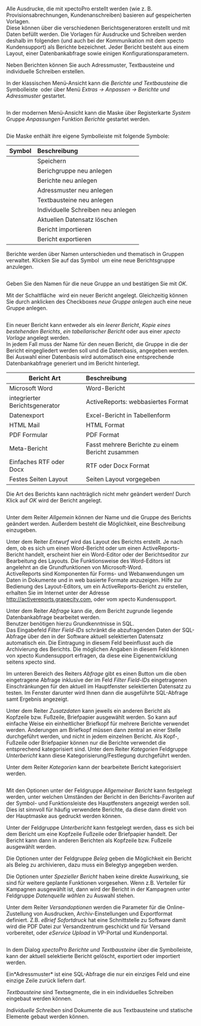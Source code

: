 <!DOCTYPE html>
<html>
<head>
<meta charset="utf-8">
<meta name="viewport" content="width=device-width, initial-scale=1.0">
<title>100_Berichte_und_Adressmuster.md</title>
<link rel="stylesheet" href="https://stackedit.io/res-min/themes/base.css" />
<script type="text/javascript" src="https://cdn.mathjax.org/mathjax/latest/MathJax.js?config=TeX-AMS_HTML"></script>
</head>
<body><div class="container"><p>Alle Ausdrucke, die mit xpectoPro erstellt werden (wie z. B. Provisionsabrechnungen, Kundenanschreiben) basieren auf gespeicherten Vorlagen.  <br>
Diese können über die verschiedenen Berichtsgeneratoren erstellt und mit Daten befüllt werden. Die Vorlagen für Ausdrucke und Schreiben werden deshalb im folgenden (und auch bei der Kommunikation mit dem xpecto Kundensupport) als Berichte bezeichnet. Jeder Bericht besteht aus einem Layout, einer Datenbankabfrage sowie einigen Konfigurationsparametern. </p>

<p>Neben Berichten können Sie auch Adressmuster, Textbausteine und individuelle Schreiben erstellen.</p>

<p>In der klassischen Menü-Ansicht kann die <em>Berichte und Textbausteine</em>  die Symbolleiste <img src="http://xpecto.github.io/docs/img/img_1442245724286.png" alt="" title=""> oder über Menü <em>Extras → Anpassen → Berichte und Adressmuster</em> gestartet.</p>

<p><img src="http://xpecto.github.io/docs/img/img_1461933940294.png" alt="" title=""></p>

<p>In der modernen Menü-Ansicht kann die Maske über Registerkarte <em>System</em> Gruppe <em>Anpassungen</em> Funktion <em>Berichte</em> gestartet werden.</p>

<p><img src="http://xpecto.github.io/docs/img/img_1461934806060.png" alt="" title=""></p>

<p>Die Maske enthält ihre eigene Symbolleiste mit folgende Symbole:</p>

<table>
<thead>
<tr>
  <th>Symbol</th>
  <th align="left">Beschreibung</th>
</tr>
</thead>
<tbody><tr>
  <td><img src="http://xpecto.github.io/docs/img/img_1461935229842.png" alt="" title=""></td>
  <td align="left">Speichern</td>
</tr>
<tr>
  <td><img src="http://xpecto.github.io/docs/img/img_1461935188197.png" alt="" title=""></td>
  <td align="left">Berichgruppe neu anlegen</td>
</tr>
<tr>
  <td><img src="http://xpecto.github.io/docs/img/img_1461935251084.png" alt="" title=""></td>
  <td align="left">Berichte neu anlegen</td>
</tr>
<tr>
  <td><img src="http://xpecto.github.io/docs/img/img_1461935295787.png" alt="" title=""></td>
  <td align="left">Adressmuster neu anlegen</td>
</tr>
<tr>
  <td><img src="http://xpecto.github.io/docs/img/img_1461935335008.png" alt="" title=""></td>
  <td align="left">Textbausteine neu anlegen</td>
</tr>
<tr>
  <td><img src="http://xpecto.github.io/docs/img/img_1461935370018.png" alt="" title=""></td>
  <td align="left">Individuelle Schreiben neu anlegen</td>
</tr>
<tr>
  <td><img src="http://xpecto.github.io/docs/img/img_1461935407107.png" alt="" title=""></td>
  <td align="left">Aktuellen Datensatz löschen</td>
</tr>
<tr>
  <td><img src="http://xpecto.github.io/docs/img/img_1461935451257.png" alt="" title=""></td>
  <td align="left">Bericht importieren</td>
</tr>
<tr>
  <td><img src="http://xpecto.github.io/docs/img/img_1461935507991.png" alt="" title=""></td>
  <td align="left">Bericht exportieren</td>
</tr>
</tbody></table>


<p>Berichte werden über Namen unterschieden und thematisch in Gruppen verwaltet. Klicken Sie auf das Symbol <img src="http://xpecto.github.io/docs/img/img_1424086630188.png" alt="" title=""> um eine neue Berichtsgruppe anzulegen. </p>

<p><img src="http://xpecto.github.io/docs/img/img_1424086718173.png" alt="" title=""></p>

<p>Geben Sie den Namen für die neue Gruppe an und bestätigen Sie mit <em>OK</em>.</p>

<p>Mit der Schaltfläche <img src="http://xpecto.github.io/docs/img/img_1424086982407.png" alt="" title=""> wird ein neuer Bericht angelegt. Gleichzeitig können Sie durch anklicken des Checkboxes <em>neue Gruppe anlegen</em> auch eine neue Gruppe anlegen.</p>

<p><img src="http://xpecto.github.io/docs/img/img_1442415998478.png" alt="" title=""></p>

<p>Ein neuer Bericht kann entweder als ein <em>leerer Bericht</em>, <em>Kopie eines bestehenden Berichts</em>, <em>ein tabellarischer Bericht</em> oder aus einer <em>xpecto Vorlage</em> angelegt werden.  <br>
In jedem Fall muss der Name für den neuen Bericht, die Gruppe in die der Bericht eingegliedert werden soll und die Datenbasis, angegeben werden.  <br>
Bei Auswahl einer Datenbasis wird automatisch eine entsprechende Datenbankabfrage generiert und im Bericht hinterlegt. </p>

<table>
<thead>
<tr>
  <th>Bericht Art</th>
  <th align="left">Beschreibung</th>
</tr>
</thead>
<tbody><tr>
  <td>Microsoft Word</td>
  <td align="left">Word-Bericht</td>
</tr>
<tr>
  <td>integrierter Berichtsgenerator</td>
  <td align="left">ActiveReports:  webbasiertes Format</td>
</tr>
<tr>
  <td>Datenexport</td>
  <td align="left">Excel-Bericht in Tabellenform</td>
</tr>
<tr>
  <td>HTML Mail</td>
  <td align="left">HTML Format</td>
</tr>
<tr>
  <td>PDF Formular</td>
  <td align="left">PDF Format</td>
</tr>
<tr>
  <td>Meta-Bericht</td>
  <td align="left">Fasst mehrere Berichte zu einem Bericht zusammen</td>
</tr>
<tr>
  <td>Einfaches RTF oder Docx</td>
  <td align="left">RTF oder Docx Format</td>
</tr>
<tr>
  <td>Festes Seiten Layout</td>
  <td align="left">Seiten Layout vorgegeben</td>
</tr>
</tbody></table>


<p>Die Art des Berichts kann nachträglich nicht mehr geändert werden! Durch Klick auf <em>OK</em> wird der Bericht angelegt.</p>

<p><img src="http://xpecto.github.io/docs/img/img_1442317569556.png" alt="" title=""></p>

<p>Unter dem Reiter <em>Allgemein</em> können der Name und die Gruppe des Berichts geändert werden. Außerdem besteht die Möglichkeit, eine Beschreibung einzugeben.</p>

<p>Unter dem Reiter <em>Entwurf</em> wird das Layout des Berichts erstellt. Je nach dem, ob es sich um einen Word-Bericht oder um einen ActiveReports-Bericht handelt, erscheint hier ein Word-Editor oder der Berichtseditor zur Bearbeitung des Layouts. Die Funktionsweise des Word-Editors ist angelehnt an die Grundfunktionen von Microsoft-Word. <br>
ActiveReports sind Komponenten für Forms- und Webanwendungen um Daten in Dokumente und in web basierte Formate anzuzeigen. Hilfe zur Bedienung des Layout-Editors, um ein ActiveReports-Bericht zu erstellen, erhalten Sie im Internet unter der Adresse <a href="http://activereports.grapecity.com">http://activereports.grapecity.com</a>, oder vom xpecto Kundensupport.</p>

<p>Unter dem Reiter <em>Abfrage</em> kann die, dem Bericht zugrunde liegende Datenbankabfrage bearbeitet werden.  <br>
Benutzer benötigen hierzu Grundkenntnisse in SQL.  <br>
Das Eingabefeld <em>Filter Field-IDs</em> schränkt die abzufragenden Daten der SQL-Abfrage über den in der Software aktuell selektierten Datensatz automatisch ein. Die Eintragung in diesem Feld beeinflusst auch die Archivierung des Berichts. Die möglichen Angaben in diesem Feld können von xpecto Kundensupport erfragen, da diese eine Eigenentwicklung seitens xpecto sind.</p>

<p>Im unteren Bereich des Reiters <em>Abfrage</em> gibt es einen Button um die oben eingetragene Abfrage inklusive der im Feld <em>Filter Field-IDs</em> eingetragenen Einschränkungen für den aktuell im Hauptfenster selektierten Datensatz zu testen. Im Fenster darunter wird Ihnen dann die ausgeführte SQL-Abfrage samt Ergebnis angezeigt.</p>

<p>Unter dem Reiter <em>Zusatzdaten</em> kann jeweils ein anderen Bericht als Kopfzeile bzw. Fußzeile, Briefpapier ausgewählt werden. So kann auf einfache Weise ein einheitlicher Briefkopf für mehrere Berichte verwendet werden. Änderungen am Briefkopf müssen dann zentral an einer Stelle durchgeführt werden, und nicht in jedem einzelnen Bericht. Als Kopf-, Fußzeile oder Briefpapier können nur die Berichte verwendet die entsprechend kategorisiert sind. Unter dem Reiter <em>Kategorien</em> Feldgruppe <em>Unterbericht</em> kann diese Kategorisierung/Festlegung durchgeführt werden.</p>

<p>Unter dem Reiter <em>Kategorien</em> kann der bearbeitete Bericht kategorisiert werden. </p>

<p><img src="http://xpecto.github.io/docs/img/img_1442317999574.png" alt="" title=""></p>

<p>Mit den Optionen unter der Feldgruppe <em>Allgemeiner Bericht</em> kann festgelegt werden, unter welchen Umständen der Bericht in den Berichts-Favoriten auf der Symbol- und Funktionsleiste des Hauptfensters angezeigt werden soll. Dies ist sinnvoll für häufig verwendete Berichte, da diese dann direkt von der Hauptmaske aus gedruckt werden können.</p>

<p>Unter der Feldgruppe <em>Unterbericht</em> kann festgelegt werden, dass es sich bei dem Bericht um eine Kopfzeile Fußzeile oder Briefpapier handelt. Der Bericht kann dann in anderen Berichten als Kopfzeile bzw. Fußzeile ausgewählt werden. </p>

<p>Die Optionen unter der Feldgruppe <em>Beleg</em> geben die Möglichkeit ein Bericht als Beleg zu archivieren, dazu muss ein Belegtyp angegeben werden.</p>

<p>Die Optionen unter <em>Spezieller Bericht</em> haben keine direkte Auswirkung, sie sind für weitere geplante Funktionen vorgesehen. Wenn z.B. Verteiler für Kampagnen ausgewählt ist, dann wird der Bericht in der Kampagnen unter Feldgruppe <em>Datenquelle wählen</em> zu Auswahl stehen.</p>

<p>Unter dem Reiter <em>Versandoptionen</em> werden die Parameter für die Online-Zustellung von Ausdrucken, Archiv-Einstellungen und Exportformat definiert. Z.B. <em>eBrief Sofortdruck</em> hat eine Schnittstelle zu Software damit wird die PDF Datei zur Versandzentrum geschickt und für Versand vorbereitet, oder <em>eService Upload</em> in VP-Portal und Kundenportal.</p>

<p><img src="http://xpecto.github.io/docs/img/img_1442570315303.png" alt="" title=""></p>

<p>In dem Dialog <em>xpectoPro Berichte und Textbausteine</em> über die Symbolleiste, kann der aktuell selektierte Bericht gelöscht, exportiert oder importiert werden. </p>

<p>Ein*Adressmuster* ist eine SQL-Abfrage die nur ein einziges Feld und eine einzige Zeile zurück liefern darf.</p>

<p><em>Textbausteine</em> sind Textsegmente, die in ein individuelles Schreiben eingebaut werden können. </p>

<p><em>Individuelle Schreiben</em> sind Dokumente die aus Textbausteine und statische Elemente gebaut werden können.</p></div></body>
</html>